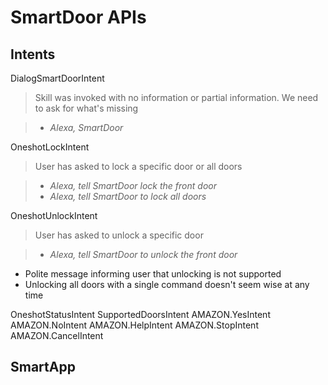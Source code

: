 # SmartDoor APIs

## Intents

DialogSmartDoorIntent
> Skill was invoked with no information or partial information.
We need to ask for what's missing

> - _Alexa, SmartDoor_


OneshotLockIntent
> User has asked to lock a specific door or all doors

> - _Alexa, tell SmartDoor lock the front door_
> - _Alexa, tell SmartDoor to lock all doors_

OneshotUnlockIntent
> User has asked to unlock a specific door

> - _Alexa, tell SmartDoor to unlock the front door_

- Polite message informing user that unlocking is not supported
- Unlocking all doors with a single command doesn't seem wise at any time

OneshotStatusIntent
SupportedDoorsIntent
AMAZON.YesIntent
AMAZON.NoIntent
AMAZON.HelpIntent
AMAZON.StopIntent
AMAZON.CancelIntent

## SmartApp
